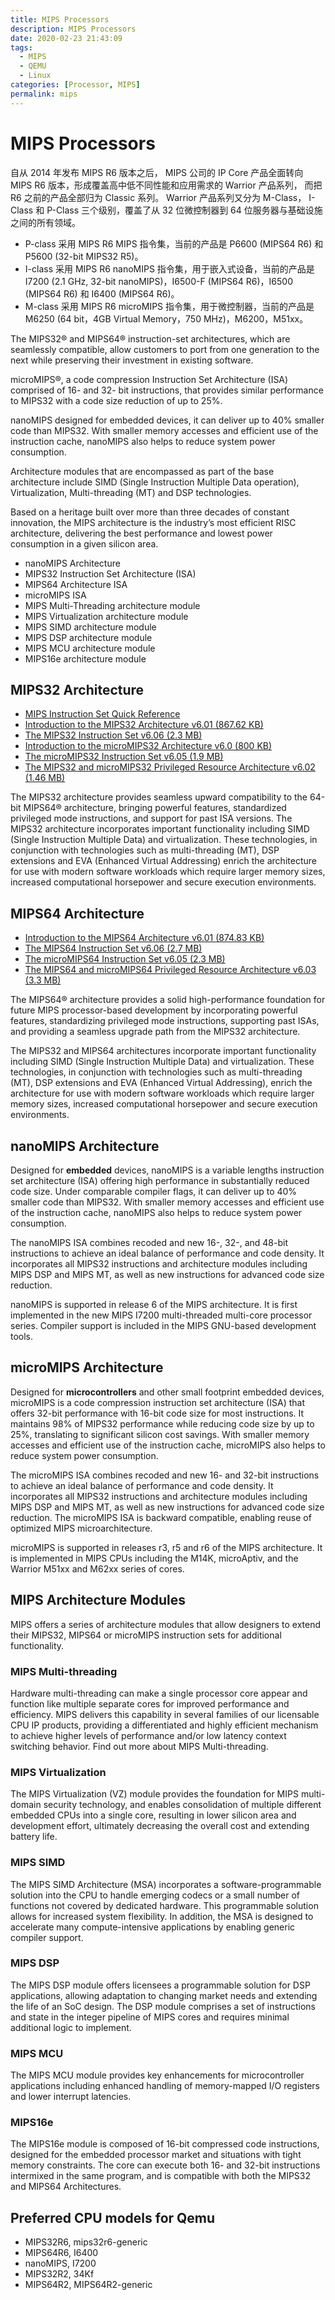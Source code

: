 ```yaml
---
title: MIPS Processors
description: MIPS Processors
date: 2020-02-23 21:43:09
tags:
  - MIPS
  - QEMU
  - Linux
categories: [Processor, MIPS]
permalink: mips
---
```


# MIPS Processors

自从 2014 年发布 MIPS R6 版本之后， MIPS 公司的 IP Core 产品全面转向 MIPS R6 版本，形成覆盖高中低不同性能和应用需求的 Warrior 产品系列， 而把 R6 之前的产品全部归为 Classic 系列。 Warrior 产品系列又分为 M-Class， I-Class 和 P-Class 三个级别，覆盖了从 32 位微控制器到 64 位服务器与基础设施之间的所有领域。

- P-class 采用 MIPS R6 MIPS 指令集，当前的产品是 P6600 (MIPS64 R6) 和 P5600 (32-bit MIPS32 R5)。
- I-class 采用 MIPS R6 nanoMIPS 指令集，用于嵌入式设备，当前的产品是 I7200 (2.1 GHz, 32-bit nanoMIPS)，I6500-F (MIPS64 R6)，I6500 (MIPS64 R6) 和 I6400 (MIPS64 R6)。
- M-class 采用 MIPS R6 microMIPS 指令集，用于微控制器，当前的产品是 M6250 (64 bit，4GB Virtual Memory，750 MHz)，M6200，M51xx。

The MIPS32® and MIPS64® instruction-set architectures, which are seamlessly compatible, allow customers to port from one generation to the next while preserving their investment in existing software.

microMIPS®, a code compression Instruction Set Architecture (ISA) comprised of 16- and 32- bit instructions, that provides similar performance to MIPS32 with a code size reduction of up to 25%.

nanoMIPS designed for embedded devices, it can deliver up to 40% smaller code than MIPS32. With smaller memory accesses and efficient use of the instruction cache, nanoMIPS also helps to reduce system power consumption.

Architecture modules that are encompassed as part of the base architecture include SIMD (Single Instruction Multiple Data operation), Virtualization, Multi-threading (MT) and DSP technologies.

Based on a heritage built over more than three decades of constant innovation, the MIPS architecture is the industry’s most efficient RISC architecture, delivering the best performance and lowest power consumption in a given silicon area.

- nanoMIPS Architecture
- MIPS32 Instruction Set Architecture (ISA)
- MIPS64 Architecture ISA
- microMIPS ISA
- MIPS Multi-Threading architecture module
- MIPS Virtualization architecture module
- MIPS SIMD architecture module
- MIPS DSP architecture module
- MIPS MCU architecture module
- MIPS16e architecture module

## MIPS32 Architecture

- [MIPS Instruction Set Quick Reference](https://s3-eu-west-1.amazonaws.com/downloads-mips/documents/MD00565-2B-MIPS32-QRC-01.01.pdf)
- [Introduction to the MIPS32 Architecture v6.01 (867.62 KB)](https://s3-eu-west-1.amazonaws.com/downloads-mips/documents/MD00082-2B-MIPS32INT-AFP-06.01.pdf)
- [The MIPS32 Instruction Set v6.06 (2.3 MB)](https://s3-eu-west-1.amazonaws.com/downloads-mips/documents/MD00086-2B-MIPS32BIS-AFP-6.06.pdf)
- [Introduction to the microMIPS32 Architecture v6.0 (800 KB)](https://s3-eu-west-1.amazonaws.com/downloads-mips/mips-downloads/Application-Notes/MD00741-2B-microMIPS32INT-AFP-06.00.pdf)
- [The microMIPS32 Instruction Set v6.05 (1.9 MB)](https://s3-eu-west-1.amazonaws.com/downloads-mips/documents/MD00582-2B-microMIPS32-AFP-6.05.pdf)
- [The MIPS32 and microMIPS32 Privileged Resource Architecture v6.02 (1.46 MB)](https://s3-eu-west-1.amazonaws.com/downloads-mips/documents/MD00090-2B-MIPS32PRA-AFP-06.02.pdf)

The MIPS32 architecture provides seamless upward compatibility to the 64-bit MIPS64® architecture, bringing powerful features, standardized privileged mode instructions, and support for past ISA versions. The MIPS32 architecture incorporates important functionality including SIMD (Single Instruction Multiple Data) and virtualization. These technologies, in conjunction with technologies such as multi-threading (MT), DSP extensions and EVA (Enhanced Virtual Addressing) enrich the architecture for use with modern software workloads which require larger memory sizes, increased computational horsepower and secure execution environments.

## MIPS64 Architecture

- [Introduction to the MIPS64 Architecture v6.01 (874.83 KB)](https://s3-eu-west-1.amazonaws.com/downloads-mips/documents/MD00083-2B-MIPS64INT-AFP-06.01.pdf)
- [The MIPS64 Instruction Set v6.06 (2.7 MB)](https://s3-eu-west-1.amazonaws.com/downloads-mips/documents/MD00087-2B-MIPS64BIS-AFP-6.06.pdf)
- [The microMIPS64 Instruction Set v6.05 (2.3 MB)](https://s3-eu-west-1.amazonaws.com/downloads-mips/documents/MD00594-2B-microMIPS64-AFP-6.05.pdf)
- [The MIPS64 and microMIPS64 Privileged Resource Architecture v6.03 (3.3 MB)](https://s3-eu-west-1.amazonaws.com/downloads-mips/documents/MD00091-2B-MIPS64PRA-AFP-06.03.pdf)

The MIPS64® architecture provides a solid high-performance foundation for future MIPS processor-based development by incorporating powerful features, standardizing privileged mode instructions, supporting past ISAs, and providing a seamless upgrade path from the MIPS32 architecture.

The MIPS32 and MIPS64 architectures incorporate important functionality including SIMD (Single Instruction Multiple Data) and virtualization. These technologies, in conjunction with technologies such as multi-threading (MT), DSP extensions and EVA (Enhanced Virtual Addressing), enrich the architecture for use with modern software workloads which require larger memory sizes, increased computational horsepower and secure execution environments.

## nanoMIPS Architecture

Designed for **embedded** devices, nanoMIPS is a variable lengths instruction set architecture (ISA) offering high performance in substantially reduced code size. Under comparable compiler flags, it can deliver up to 40% smaller code than MIPS32. With smaller memory accesses and efficient use of the instruction cache, nanoMIPS also helps to reduce system power consumption.

The nanoMIPS ISA combines recoded and new 16-, 32-, and 48-bit instructions to achieve an ideal balance of performance and code density. It incorporates all MIPS32 instructions and architecture modules including MIPS DSP and MIPS MT, as well as new instructions for advanced code size reduction.

nanoMIPS is supported in release 6 of the MIPS architecture. It is first implemented in  the new MIPS I7200 multi-threaded multi-core processor series. Compiler support is included in the MIPS GNU-based development tools.

## microMIPS Architecture

Designed for **microcontrollers** and other small footprint embedded devices, microMIPS is a code compression instruction set architecture (ISA) that offers 32-bit performance with 16-bit code size for most instructions. It maintains 98% of MIPS32 performance while reducing code size by up to 25%, translating to significant silicon cost savings. With smaller memory accesses and efficient use of the instruction cache, microMIPS also helps to reduce system power consumption.

The microMIPS ISA combines recoded and new 16- and 32-bit instructions to achieve an ideal balance of performance and code density. It incorporates all MIPS32 instructions and architecture modules including MIPS DSP and MIPS MT, as well as new instructions for advanced code size reduction. The microMIPS ISA is backward compatible, enabling reuse of optimized MIPS microarchitecture.

microMIPS is supported in releases r3, r5 and r6 of the MIPS architecture. It is implemented in MIPS CPUs including the M14K, microAptiv, and the Warrior M51xx and M62xx series of cores.

## MIPS Architecture Modules

MIPS offers a series of architecture modules that allow designers to extend their MIPS32, MIPS64 or microMIPS instruction sets for additional functionality.

### MIPS Multi-threading

Hardware multi-threading can make a single processor core appear and function like multiple separate cores for improved performance and efficiency. MIPS delivers this capability in several families of our licensable CPU IP products, providing a differentiated and highly efficient mechanism to achieve higher levels of performance and/or low latency context switching behavior. Find out more about MIPS Multi-threading.

### MIPS Virtualization

The MIPS Virtualization (VZ) module provides the foundation for MIPS multi-domain security technology, and enables consolidation of multiple different embedded CPUs into a single core, resulting in lower silicon area and development effort, ultimately decreasing the overall cost and extending battery life.

### MIPS SIMD

The MIPS SIMD Architecture (MSA) incorporates a software-programmable solution into the CPU to handle emerging codecs or a small number of functions not covered by dedicated hardware. This programmable solution allows for increased system flexibility. In addition, the MSA is designed to accelerate many compute-intensive applications by enabling generic compiler support.

### MIPS DSP

The MIPS DSP module offers licensees a programmable solution for DSP applications, allowing adaptation to changing market needs and extending the life of an SoC design. The DSP module comprises a set of instructions and state in the integer pipeline of MIPS cores and requires minimal additional logic to implement.

### MIPS MCU

The MIPS MCU module provides key enhancements for microcontroller applications including enhanced handling of memory-mapped I/O registers and lower interrupt latencies.

### MIPS16e

The MIPS16e module is composed of 16-bit compressed code instructions, designed for the embedded processor market and situations with tight memory constraints. The core can execute both 16- and 32-bit instructions intermixed in the same program, and is compatible with both the MIPS32 and MIPS64 Architectures.

## Preferred CPU models for Qemu
- MIPS32R6, mips32r6-generic
- MIPS64R6, I6400
- nanoMIPS, I7200
- MIPS32R2, 34Kf
- MIPS64R2, MIPS64R2-generic
